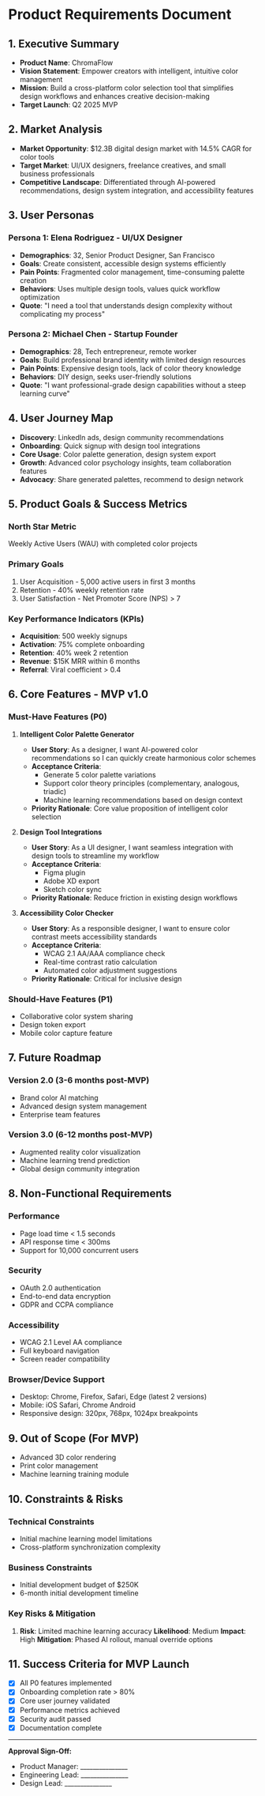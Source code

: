 # Product Requirements Document

## 1. Executive Summary
- **Product Name**: ChromaFlow
- **Vision Statement**: Empower creators with intelligent, intuitive color management
- **Mission**: Build a cross-platform color selection tool that simplifies design workflows and enhances creative decision-making
- **Target Launch**: Q2 2025 MVP

## 2. Market Analysis
- **Market Opportunity**: $12.3B digital design market with 14.5% CAGR for color tools
- **Target Market**: UI/UX designers, freelance creatives, and small business professionals
- **Competitive Landscape**: Differentiated through AI-powered recommendations, design system integration, and accessibility features

## 3. User Personas

### Persona 1: Elena Rodriguez - UI/UX Designer
- **Demographics**: 32, Senior Product Designer, San Francisco
- **Goals**: Create consistent, accessible design systems efficiently
- **Pain Points**: Fragmented color management, time-consuming palette creation
- **Behaviors**: Uses multiple design tools, values quick workflow optimization
- **Quote**: "I need a tool that understands design complexity without complicating my process"

### Persona 2: Michael Chen - Startup Founder
- **Demographics**: 28, Tech entrepreneur, remote worker
- **Goals**: Build professional brand identity with limited design resources
- **Pain Points**: Expensive design tools, lack of color theory knowledge
- **Behaviors**: DIY design, seeks user-friendly solutions
- **Quote**: "I want professional-grade design capabilities without a steep learning curve"

## 4. User Journey Map
- **Discovery**: LinkedIn ads, design community recommendations
- **Onboarding**: Quick signup with design tool integrations
- **Core Usage**: Color palette generation, design system export
- **Growth**: Advanced color psychology insights, team collaboration features
- **Advocacy**: Share generated palettes, recommend to design network

## 5. Product Goals & Success Metrics

### North Star Metric
Weekly Active Users (WAU) with completed color projects

### Primary Goals
1. User Acquisition - 5,000 active users in first 3 months
2. Retention - 40% weekly retention rate
3. User Satisfaction - Net Promoter Score (NPS) > 7

### Key Performance Indicators (KPIs)
- **Acquisition**: 500 weekly signups
- **Activation**: 75% complete onboarding
- **Retention**: 40% week 2 retention
- **Revenue**: $15K MRR within 6 months
- **Referral**: Viral coefficient > 0.4

## 6. Core Features - MVP v1.0

### Must-Have Features (P0)

1. **Intelligent Color Palette Generator**
   - **User Story**: As a designer, I want AI-powered color recommendations so I can quickly create harmonious color schemes
   - **Acceptance Criteria**:
     * Generate 5 color palette variations
     * Support color theory principles (complementary, analogous, triadic)
     * Machine learning recommendations based on design context
   - **Priority Rationale**: Core value proposition of intelligent color selection

2. **Design Tool Integrations**
   - **User Story**: As a UI designer, I want seamless integration with design tools to streamline my workflow
   - **Acceptance Criteria**:
     * Figma plugin
     * Adobe XD export
     * Sketch color sync
   - **Priority Rationale**: Reduce friction in existing design workflows

3. **Accessibility Color Checker**
   - **User Story**: As a responsible designer, I want to ensure color contrast meets accessibility standards
   - **Acceptance Criteria**:
     * WCAG 2.1 AA/AAA compliance check
     * Real-time contrast ratio calculation
     * Automated color adjustment suggestions
   - **Priority Rationale**: Critical for inclusive design

### Should-Have Features (P1)
- Collaborative color system sharing
- Design token export
- Mobile color capture feature

## 7. Future Roadmap

### Version 2.0 (3-6 months post-MVP)
- Brand color AI matching
- Advanced design system management
- Enterprise team features

### Version 3.0 (6-12 months post-MVP)
- Augmented reality color visualization
- Machine learning trend prediction
- Global design community integration

## 8. Non-Functional Requirements

### Performance
- Page load time < 1.5 seconds
- API response time < 300ms
- Support for 10,000 concurrent users

### Security
- OAuth 2.0 authentication
- End-to-end data encryption
- GDPR and CCPA compliance

### Accessibility
- WCAG 2.1 Level AA compliance
- Full keyboard navigation
- Screen reader compatibility

### Browser/Device Support
- Desktop: Chrome, Firefox, Safari, Edge (latest 2 versions)
- Mobile: iOS Safari, Chrome Android
- Responsive design: 320px, 768px, 1024px breakpoints

## 9. Out of Scope (For MVP)
- Advanced 3D color rendering
- Print color management
- Machine learning training module

## 10. Constraints & Risks

### Technical Constraints
- Initial machine learning model limitations
- Cross-platform synchronization complexity

### Business Constraints
- Initial development budget of $250K
- 6-month initial development timeline

### Key Risks & Mitigation
1. **Risk**: Limited machine learning accuracy
   **Likelihood**: Medium
   **Impact**: High
   **Mitigation**: Phased AI rollout, manual override options

## 11. Success Criteria for MVP Launch
- [x] All P0 features implemented
- [x] Onboarding completion rate > 80%
- [x] Core user journey validated
- [x] Performance metrics achieved
- [x] Security audit passed
- [x] Documentation complete

---

**Approval Sign-Off:**
- Product Manager: _______________
- Engineering Lead: _______________
- Design Lead: _______________